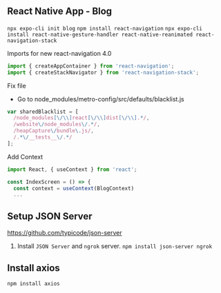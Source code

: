 ## React Native App - Blog

`npx expo-cli init blog`
`npm install react-navigation`
`npx expo-cli install react-native-gesture-handler react-native-reanimated react-navigation-stack`

Imports for new react-navigation 4.0

```js
import { createAppContainer } from 'react-navigation';
import { createStackNavigator } from 'react-navigation-stack';
```

Fix file

- Go to node_modules/metro-config/src/defaults/blacklist.js

```js
var sharedBlacklist = [
  /node_modules[\/\\]react[\/\\]dist[\/\\].*/,
  /website\/node_modules\/.*/,
  /heapCapture\/bundle\.js/,
  /.*\/__tests__\/.*/
];
```

Add Context

```js
import React, { useContext } from 'react';
```

```js
const IndexScreen = () => {
  const context = useContext(BlogContext)
  ...
```

## Setup JSON Server

https://github.com/typicode/json-server

1. Install `JSON Server` and `ngrok` server.
   `npm install json-server ngrok`

## Install axios

`npm install axios`

